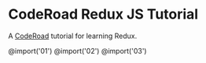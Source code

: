 # CodeRoad Redux JS Tutorial

A [CodeRoad](https://coderoad.github.io) tutorial for learning Redux.

@import('01')
@import('02')
@import('03')
<!-- @import('04') -->
<!-- @import('05') -->
<!-- @import('06') -->
<!-- @import('07') -->
<!-- @import('08') -->
<!-- @import('09') -->
